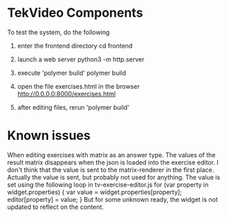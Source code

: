 # TekVideo Components

To test the system, do the following

1. enter the frontend directory
cd frontend

2. launch a web server
python3 -m http.server

3. execute 'polymer build'
polymer build

4. open the file exercises.html in the browser
http://0.0.0.0:8000/exercises.html

5. after editing files, rerun 'polymer build'



# Known issues

When editing exercises with matrix as an answer type. The values 
of the result matrix disappears when the json is loaded into 
the exercise editor. I don't think that the value is sent to the 
matrix-renderer in the first place.
Actually the value is sent, but probably not used for anything.
The value is set using the following loop in tv-exercise-editor.js
          for (var property in widget.properties) {
              var value = widget.properties[property];
              editor[property] = value;
          }
But for some unknown ready, the widget is not updated to reflect on the content.

